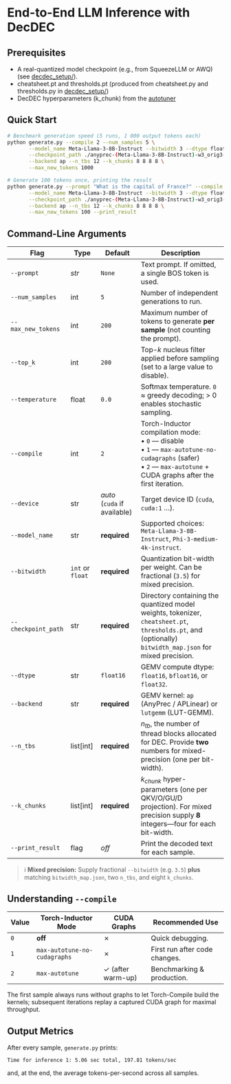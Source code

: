 # End-to-End LLM Inference with **DecDEC**

## Prerequisites
- A real-quantized model checkpoint (e.g., from SqueezeLLM or AWQ) (see [decdec_setup/](../decdec_setup/)).
- cheatsheet.pt and thresholds.pt (produced from cheatsheet.py and thresholds.py in [decdec_setup/](../decdec_setup/))
- DecDEC hyperparameters (k_chunk) from the [autotuner](../autotuner/)

## Quick Start

```bash
# Benchmark generation speed (5 runs, 1 000 output tokens each)
python generate.py --compile 2 --num_samples 5 \
       --model_name Meta-Llama-3-8B-Instruct --bitwidth 3 --dtype float16 \
       --checkpoint_path ./anyprec-(Meta-Llama-3-8B-Instruct)-w3_orig3-gc1-c4_s100_blk512 \
       --backend ap --n_tbs 12 --k_chunks 8 8 8 8 \
       --max_new_tokens 1000

# Generate 100 tokens once, printing the result
python generate.py --prompt "What is the capital of France?" --compile 2 --num_samples 1 \
       --model_name Meta-Llama-3-8B-Instruct --bitwidth 3 --dtype float16 \
       --checkpoint_path ./anyprec-(Meta-Llama-3-8B-Instruct)-w3_orig3-gc1-c4_s100_blk512 \
       --backend ap --n_tbs 12 --k_chunks 8 8 8 8 \
       --max_new_tokens 100 --print_result
```

## Command-Line Arguments

| Flag | Type | Default | Description |
|------|------|---------|-------------|
| `--prompt` | *str* | `None` | Text prompt. If omitted, a single BOS token is used. |
| `--num_samples` | int | `5` | Number of independent generations to run. |
| `--max_new_tokens` | int | `200` | Maximum number of tokens to generate **per sample** (not counting the prompt). |
| `--top_k` | int | `200` | Top-*k* nucleus filter applied before sampling (set to a large value to disable). |
| `--temperature` | float | `0.0` | Softmax temperature. `0` ≈ greedy decoding; > 0 enables stochastic sampling. |
| `--compile` | int | `2` | Torch-Inductor compilation mode: <br>• `0` — disable <br>• `1` — `max-autotune-no-cudagraphs` (safer) <br>• `2` — `max-autotune` + CUDA graphs after the first iteration. |
| `--device` | str | *auto* (`cuda` if available) | Target device ID (`cuda`, `cuda:1` …). |
| `--model_name` | str | **required** | Supported choices: `Meta-Llama-3-8B-Instruct`, `Phi-3-medium-4k-instruct`. |
| `--bitwidth` | `int` or `float` | **required** | Quantization bit-width per weight. Can be fractional (`3.5`) for mixed precision. |
| `--checkpoint_path` | str | **required** | Directory containing the quantized model weights, tokenizer, `cheatsheet.pt`, `thresholds.pt`, and (optionally) `bitwidth_map.json` for mixed precision. |
| `--dtype` | str | `float16` | GEMV compute dtype: `float16`, `bfloat16`, or `float32`. |
| `--backend` | str | **required** | GEMV kernel: `ap` (AnyPrec / APLinear) or `lutgemm` (LUT-GEMM). |
| `--n_tbs` | list[int] | **required** | $n_{tb}$, the number of thread blocks allocated for DEC. Provide **two** numbers for mixed-precision (one per bit-width). |
| `--k_chunks` | list[int] | **required** | $k_{chunk}$ hyper-parameters (one per QKV/O/GU/D projection). For mixed precision supply **8** integers—four for each bit-width. |
| `--print_result` | flag | _off_ | Print the decoded text for each sample. |

> ℹ️ **Mixed precision:** Supply fractional `--bitwidth` (e.g. `3.5`) **plus** matching `bitwidth_map.json`, two `n_tbs`, and eight `k_chunks`.

## Understanding `--compile`

| Value | Torch-Inductor Mode | CUDA Graphs | Recommended Use |
|-------|--------------------|-------------|-----------------|
| `0` | **off** | ✗ | Quick debugging. |
| `1` | `max-autotune-no-cudagraphs` | ✗ | First run after code changes. |
| `2` | `max-autotune` | ✓ (after warm-up) | Benchmarking & production. |

The first sample always runs without graphs to let Torch-Compile build the kernels; subsequent iterations replay a captured CUDA graph for maximal throughput.

## Output Metrics

After every sample, `generate.py` prints:

```
Time for inference 1: 5.06 sec total, 197.81 tokens/sec
```

and, at the end, the average tokens-per-second across all samples.
